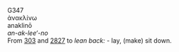 <body>
  <p>G347<br>  ἀνακλίνω  <br> anaklinō  <br><i>an-ak-lee‘-no </i><br>From <a href="g0303.htm">303</a> and <a href="g2827.htm">2827</a>  to <i>lean</i> <i>back:</i> - lay, (make) sit down.<br></p>
 </body>